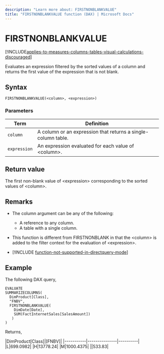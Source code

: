 ```yaml
---
description: "Learn more about: FIRSTNONBLANKVALUE"
title: "FIRSTNONBLANKVALUE function (DAX) | Microsoft Docs"
---
```

# FIRSTNONBLANKVALUE

[!INCLUDE[applies-to-measures-columns-tables-visual-calculations-discouraged](includes/applies-to-measures-columns-tables-visual-calculations-discouraged.md)]

Evaluates an expression filtered by the sorted values of a column and returns the first value of the expression that is not blank.
  
## Syntax  
  
```dax
FIRSTNONBLANKVALUE(<column>, <expression>)
```
  
### Parameters  
  
|Term|Definition|  
|--------|--------------|  
|`column`|A column or an expression that returns a single-column table.|  
|`expression`|An expression evaluated for each value of \<column>.|
  
## Return value  

The first non-blank value of \<expression> corresponding to the sorted values of \<column>.
  
## Remarks  

- The column argument can be any of the following:
  - A reference to any column.
  - A table with a single column.

- This function is different from FIRSTNONBLANK in that the \<column> is added to the filter context for the evaluation of \<expression>.

- [!INCLUDE [function-not-supported-in-directquery-mode](includes/function-not-supported-in-directquery-mode.md)]  

## Example  

The following DAX query,

```dax
EVALUATE 
SUMMARIZECOLUMNS(
  DimProduct[Class],
  "FNBV",
  FIRSTNONBLANKVALUE(
    DimDate[Date],
    SUM(FactInternetSales[SalesAmount])
   )
)
```

Returns,

|DimProduct[Class]|[FNBV]|
|-----------|---------------|----------|  
|L|699.0982|
|H|13778.24|
|M|1000.4375|
||533.83|
